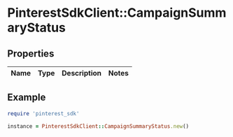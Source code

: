 # PinterestSdkClient::CampaignSummaryStatus

## Properties

| Name | Type | Description | Notes |
| ---- | ---- | ----------- | ----- |

## Example

```ruby
require 'pinterest_sdk'

instance = PinterestSdkClient::CampaignSummaryStatus.new()
```

